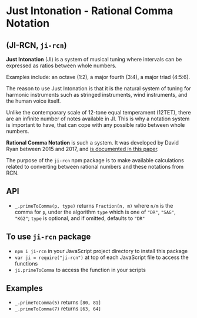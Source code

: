 # Just Intonation - Rational Comma Notation
## (JI-RCN, `ji-rcn`)

**Just Intonation** (JI) is a system of musical tuning where intervals can be expressed as ratios between whole numbers.

Examples include: an octave (1:2), a major fourth (3:4), a major triad (4:5:6).

The reason to use Just Intonation is that it is the natural system of tuning for harmonic instruments such as stringed instruments, wind instruments, and the human voice itself.

Unlike the contemporary scale of 12-tone equal temperament (12TET), there are an infinite number of notes available in JI. This is why a notation system is important to have, that can cope with any possible ratio between whole numbers.

**Rational Comma Notation** is such a system. It was developed by David Ryan between 2015 and 2017, and [is documented in this paper](https://arxiv.org/abs/1612.01860).

The purpose of the `ji-rcn` npm package is to make available calculations related to converting between rational numbers and these notations from RCN.

## API
- `_.primeToComma(p, type)` returns `Fraction(n, m)` where `n/m` is the comma for `p`, under the algorithm `type` which is one of `"DR"`, `"SAG"`, `"KG2"`; `type` is optional, and if omitted, defaults to `"DR"`

## To use `ji-rcn` package
- `npm i ji-rcn` in your JavaScript project directory to install this package
- `var ji = require("ji-rcn")` at top of each JavaScript file to access the functions
- `ji.primeToComma` to access the function in your scripts

## Examples
- `_.primeToComma(5)` returns `[80, 81]`
- `_.primeToComma(7)` returns `[63, 64]`
